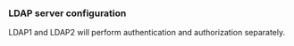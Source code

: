 ### LDAP server configuration

LDAP1 and LDAP2 will perform authentication and authorization separately.
